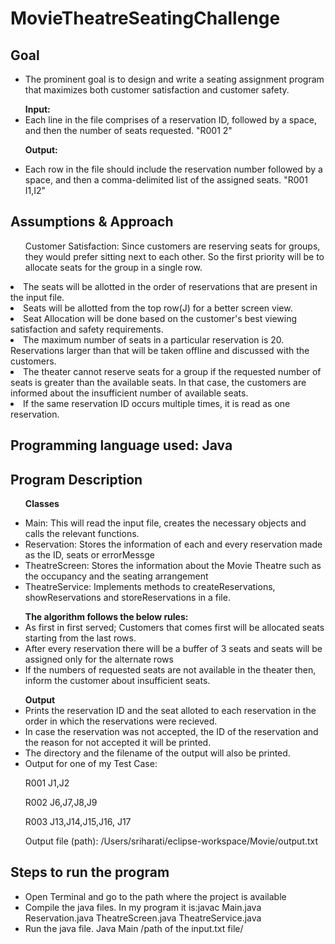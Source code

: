 # MovieTheatreSeatingChallenge
<h2>Goal</h2>
  <ul>
  <li>The prominent goal is to design and write a seating assignment program that maximizes both customer satisfaction and customer safety.</li>
  </ul>
  <ul>
  <b>Input:</b> 
  <li>Each line in the file comprises of a reservation ID, followed by a space, and then the number of seats requested.  "R001 2"</li>

  <b>Output:</b>
  <li>Each row in the file should include the reservation number followed by a space, and then a comma-delimited list of the assigned seats. "R001 I1,I2"</li>
  </ul>
  
<h2>Assumptions & Approach</h2>
<ul>
Customer Satisfaction:
Since customers are reserving seats for groups, they would prefer sitting next to each other. So the first priority will be to allocate seats for the group in a single row.
</ul>
  <li>The seats will be allotted in the order of reservations that are present in the input file.</li>
  <li>Seats will be allotted from the top row(J) for a better screen view.</li>
  <li>Seat Allocation will be done based on the customer's best viewing satisfaction and safety requirements.</li>
  <li>The maximum number of seats in a particular reservation is 20. Reservations larger than that will be taken offline and discussed with the customers.</li>
  <li>The theater cannot reserve seats for a group if the requested number of seats is greater than the available seats. In that case, the customers are  informed about the insufficient number of available seats.</li>
<li>If the same reservation ID occurs multiple times, it is read as one reservation.</li>
</ul>
<h2>Programming language used: Java</h2>
<ul>
 </ul>
<h2>Program Description</h2>
<ul>
  <p><b>Classes</b></p>
  <li>Main: This will read the input file, creates the necessary objects and calls the relevant functions.
  <li>Reservation: Stores the information of each and every reservation made as the ID, seats or errorMessge</li>
  <li>TheatreScreen: Stores the information about the Movie Theatre such as the occupancy and the seating arrangement</li>
  <li>TheatreService: Implements methods to createReservations, showReservations and storeReservations in a file.</li>
 </ul>
 <ul>
  <b>The algorithm follows the below rules:</b>
  <li>As first in first served; Customers that comes first will be allocated seats starting from the last rows.</li>
  <li>After every reservation there will be a buffer of 3 seats and seats will be assigned only for the alternate rows</li>
  <li>If the numbers of requested seats are not available in the theater then, inform the customer about insufficient seats.</li>
  </ul>
  <ul>
  <b>Output</b>
  <li>Prints the reservation ID and the seat alloted to each reservation in the order in which the reservations were recieved.</li>
  <li>In case the reservation was not accepted, the ID of the reservation and the reason for not accepted it will be printed.</li>
  <li>The directory and the filename of the output will also be printed.</li>
  <li>Output for one of my Test Case:
    <p>R001 J1,J2</p>
    <p>R002 J6,J7,J8,J9</p>
    <p>R003 J13,J14,J15,J16, J17</p>
    <p>Output file (path): /Users/sriharati/eclipse-workspace/Movie/output.txt</p>

</ul>
<h2>Steps to run the program</h2>
<ul>
  <li>Open Terminal and go to the path where the project is available</li>
  <li>Compile the java files. In my program it is:javac Main.java Reservation.java TheatreScreen.java TheatreService.java</li>
  <li>Run the java file. Java Main /path of the input.txt file/</li>
</ul>

